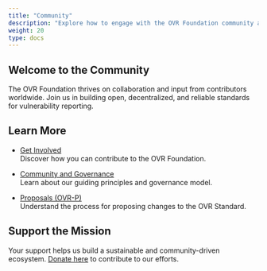 ```yaml
---
title: "Community"
description: "Explore how to engage with the OVR Foundation community and contribute to open vulnerability standards."
weight: 20
type: docs
---
```


## Welcome to the Community

The OVR Foundation thrives on collaboration and input from contributors worldwide. Join us in building open, decentralized, and reliable standards for vulnerability reporting.

## Learn More

- [Get Involved](./get-involved)  
  Discover how you can contribute to the OVR Foundation.

- [Community and Governance](./governance)  
  Learn about our guiding principles and governance model.

- [Proposals (OVR-P)](./proposals)  
  Understand the process for proposing changes to the OVR Standard.

## Support the Mission

Your support helps us build a sustainable and community-driven ecosystem. [Donate here](https://ovr-foundation.org/donate) to contribute to our efforts.